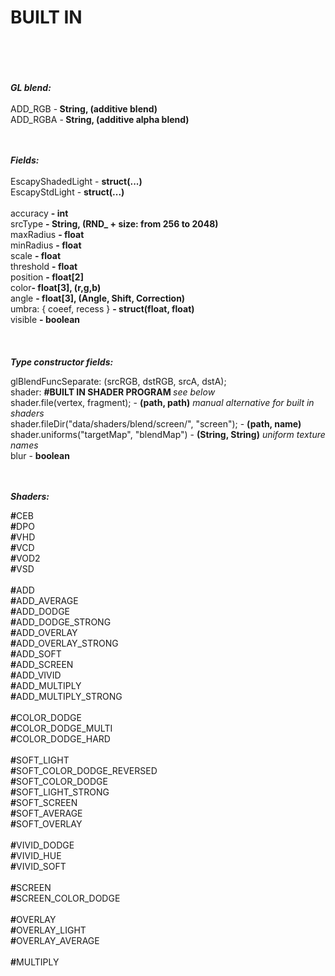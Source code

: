 # BUILT IN<br><br><br>

<b><i> GL blend: </i></b></br></br>
  ADD_RGB -<b>   String, (additive blend)</b></br>
  ADD_RGBA -<b>   String, (additive alpha blend)</b></br>
  </br>
  </br>


  <b><i> Fields: </i></b></br></br>
  EscapyShadedLight - <b>   struct(...)</b></br>
  EscapyStdLight - <b>   struct(...)</b></br></br>
  accuracy <b>-   int</b></br>
  srcType  <b>-   String, (RND_ + size: from 256 to 2048)</b></br>
  maxRadius <b>-   float</b></br>
	minRadius <b>-   float</b></br>
	scale <b>-   float</b></br>
	threshold <b>-   float</b></br>
	position <b>-   float[2] </b></br>
	color<b>-   float[3], (r,g,b)</b></br>
	angle <b>-   float[3], (Angle, Shift, Correction)</b></br>
	umbra: { coeef, recess } <b>-   struct(float, float)</b></br>
  visible <b>-   boolean</b></br>
	 </br>
  </br>
  </br>
  <b> <i>Type constructor fields:</i> </b></br>
  
  glBlendFuncSeparate: (srcRGB, dstRGB, srcA, dstA); <br>
  shader: <b>#BUILT IN SHADER PROGRAM </b> <i>see below</i> <br>
  shader.file(vertex, fragment); - <b>(path, path)</b><i> manual alternative for built in shaders</i><br>
  shader.fileDir("data/shaders/blend/screen/", "screen"); - <b>(path, name)</b> <br>
  shader.uniforms("targetMap", "blendMap") - <b> (String, String)</b> <i>uniform texture names</i> </br>
  blur - <b>boolean</b><br> </br> </br>
  
<b> <i>Shaders: </i></b></br>

<b>#</b>CEB </br>
<b>#</b>DPO </br>
<b>#</b>VHD </br>
<b>#</b>VCD </br>
<b>#</b>VOD2 </br>
<b>#</b>VSD</br>
</br>
<b>#</b>ADD</br>
<b>#</b>ADD_AVERAGE</br>
<b>#</b>ADD_DODGE</br>
<b>#</b>ADD_DODGE_STRONG</br>
<b>#</b>ADD_OVERLAY</br>
<b>#</b>ADD_OVERLAY_STRONG</br>
<b>#</b>ADD_SOFT</br>
<b>#</b>ADD_SCREEN</br>
<b>#</b>ADD_VIVID</br>
<b>#</b>ADD_MULTIPLY</br>
<b>#</b>ADD_MULTIPLY_STRONG</br>
</br>
<b>#</b>COLOR_DODGE </br>
<b>#</b>COLOR_DODGE_MULTI </br>
<b>#</b>COLOR_DODGE_HARD </br>
	</br>
<b>#</b>SOFT_LIGHT</br>
<b>#</b>SOFT_COLOR_DODGE_REVERSED</br>
<b>#</b>SOFT_COLOR_DODGE</br>
<b>#</b>SOFT_LIGHT_STRONG</br>
<b>#</b>SOFT_SCREEN</br>
<b>#</b>SOFT_AVERAGE</br>
<b>#</b>SOFT_OVERLAY</br>
</br>
<b>#</b>VIVID_DODGE </br>
<b>#</b>VIVID_HUE</br>
<b>#</b>VIVID_SOFT </br>
</br>
<b>#</b>SCREEN</br>
<b>#</b>SCREEN_COLOR_DODGE</br>
</br>
<b>#</b>OVERLAY</br>
<b>#</b>OVERLAY_LIGHT</br>
<b>#</b>OVERLAY_AVERAGE</br>
</br>
<b>#</b>MULTIPLY</br>
  </br>
  </br>
  </br>
	
